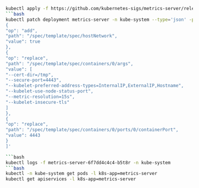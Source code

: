 ```bash
kubectl apply -f https://github.com/kubernetes-sigs/metrics-server/releases/latest/download/components.yaml 
```bash
kubectl patch deployment metrics-server -n kube-system --type='json' -p='[
{
"op": "add",
"path": "/spec/template/spec/hostNetwork",
"value": true
},
{
"op": "replace",
"path": "/spec/template/spec/containers/0/args",
"value": [
"--cert-dir=/tmp",
"--secure-port=4443",
"--kubelet-preferred-address-types=InternalIP,ExternalIP,Hostname",
"--kubelet-use-node-status-port",
"--metric-resolution=15s",
"--kubelet-insecure-tls"
]
},
{
"op": "replace",
"path": "/spec/template/spec/containers/0/ports/0/containerPort",
"value": 4443
}
]'

```bash
kubectl logs -f metrics-server-6f7dd4c4c4-b5t8r -n kube-system
```bash
kubectl -n kube-system get pods -l k8s-app=metrics-server
kubectl get apiservices -l k8s-app=metrics-server
```
